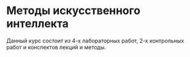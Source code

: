 # Методы искусственного интеллекта

Данный курс состоит из 4-х лабораторных работ, 2-х контрольных работ и конспектов лекций и методы.
